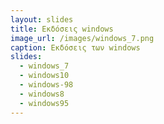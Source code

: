 ```yaml
---
layout: slides 
title: Εκδόσεις windows
image_url: /images/windows_7.png
caption: Εκδόσεις των windows
slides:
  - windows_7
  - windows10
  - windows-98
  - windows8
  - windows95
---
```

 
